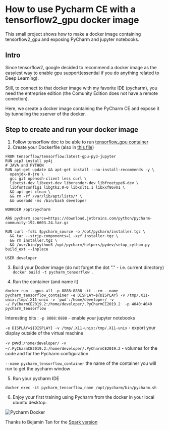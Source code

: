 # How to use Pycharm CE with a tensorflow2_gpu docker image

This small project shows how to make a docker image containing tensorflow2_gpu and exposing PyCharm and jupyter notebooks.

## Intro 
Since tensorflow2, google decided to recommend a docker image as the easyiest way to enable gpu support(essential if you do anything related to Deep Learning).

Still, to connect to that docker image with my favorite IDE (pycharm), you need the entreprise edition (the Comunity Edition does not have a remote conection).

Here, we create a docker image containing the PyCharm CE and expose it by tunneling the xserver of the docker.


## Step to create and run your docker image 


1. Follow tensorflow doc to be able to run [tensorflow_gpu container]( https://www.tensorflow.org/install/docker )
2. Create your Dockerfile (also in [this file](Dockerfile))
```
FROM tensorflow/tensorflow:latest-gpu-py3-jupyter
RUN pip3 install py4j
# JAVA and PYTHON
RUN apt-get update && apt-get install --no-install-recommends -y \
  openjdk-8-jre \
  gcc git openssh-client less curl \
  libxtst-dev libxext-dev libxrender-dev libfreetype6-dev \
  libfontconfig1 libgtk2.0-0 libxslt1.1 libxxf86vm1 \
  && apt-get clean \
  && rm -rf /var/lib/apt/lists/* \
  && useradd -ms /bin/bash developer

WORKDIR /opt/pycharm

ARG pycharm_source=https://download.jetbrains.com/python/pycharm-community-192.6603.24.tar.gz

RUN curl -fsSL $pycharm_source -o /opt/pycharm/installer.tgz \
  && tar --strip-components=1 -xzf installer.tgz \
  && rm installer.tgz \
  && /usr/bin/python3 /opt/pycharm/helpers/pydev/setup_cython.py build_ext --inplace

USER developer
```

3. Build your Docker image (do not forget the dot "." - i.e. current directory)
```docker build -t pycharm_tensorflow .```

4. Run the container (and name it)

```
docker run --gpus all -p 8888:8888 -it --rm --name pycharm_tensorflow_container -e DISPLAY=${DISPLAY} -v /tmp/.X11-unix:/tmp/.X11-unix -v `pwd`:/home/developer/ -v ~/.PyCharmCE2019.2:/home/developer/.PyCharmCE2019.2  -p 4040:4040 pycharm_tensorflow
```

Interesting bits :
`-p 8888:8888` - enable your jupyter notebooks

`-e DISPLAY=${DISPLAY} -v /tmp/.X11-unix:/tmp/.X11-unix` - export your display outside of the virtual machine

`-v `pwd`:/home/developer/ -v ~/.PyCharmCE2019.2:/home/developer/.PyCharmCE2019.2` - volumes for the code and for the Pycharm configuration

`--name pycharm_tensorflow_container` the name of the container you will run to get the pycharm window

5. Run your pycharm IDE

```
docker exec -it pycharm_tensorflow_name /opt/pycharm/bin/pycharm.sh
```

6. Enjoy your first training using Pycharm from the docker in your local ubuntu desktop:

![Pycharm Docker](pycharm_docker.png)

Thanks to Bejamin Tan for the [Spark version](https://benjamintan.io/blog/2019/09/22/using-pycharm-ce-in-docker-for-great-good/)
